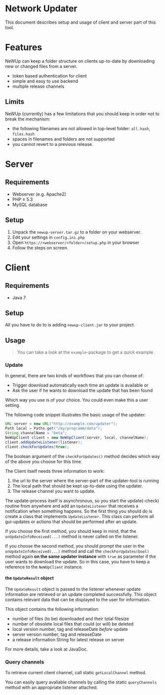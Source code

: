 Network Updater
===============

This document describes setup and usage of client and server part of this tool.

# Features

NeWUp can keep a folder structure on clients up-to-date by downloading new or changed files from a server.

* token based authentication for client
* simple and easy to use backend
* multiple release channels

## Limits
NeWUp (currently) has a few limitations that you should keep in order not to break the mechanism:

* the following filenames are not allowed in top-level folder: `all.hash`, `files.hash`
* spaces in filenames and folders are not supported
* you cannot revert to a previous release.

# Server

## Requirements
* Webserver (e.g. Apache2)
* PHP &geq; 5.3
* MySQL database

## Setup

1. Unpack the `newup-server.tar.gz` to a folder on your webserver.
2. Edit your settings in `config.ini.php`
3. Open `https://<webserver/<folder>/setup.php` in your browser
4. Follow the steps on screen.

# Client

## Requirements
* Java 7

## Setup
All you have to do to is adding `newup-client.jar` to your project.

## Usage
> You can take a look at the `example`-package to get a quick example.

### Update
In general, there are two kinds of workflows that you can choose of:

- Trigger download automatically each time an update is available *or*
- Ask the user if he wants to download the update that has been found

Which way you use is of your choice. You could even make this a user setting.

The following code snippet illustrates the basic usage of the updater:

```java
URL server = new URL("http://example.com/updater");
Path local = Paths.get("/my/programm/data");
String channelName = "beta";
NeWUpClient client = new NeWUpClient(server, local, channelName);
client.addUpdateListener(listener);
client.checkForUpdates(true);
```

The boolean argument of the `checkForUpdates()` method decides which way of the above you choose for this time.

The Client itself needs three information to work:

1. the url to the server where the server-part of the updater-tool is running
2. The local path that should be kept up-to-date using the updater.
3. The release channel you want to update.

The update-process itself is asynchronous, so you start the update(-check) routine from anywhere and add an `UpdateListener` that receives a notification when something happens.
So the first thing you should do is create a class that implements `UpdateListener`. This class can perform all gui-updates or actions that should be performed after an update.

If you choose the first method, you should keep in mind, that the `onUpdateInfoReceived(...)` method is never called on the listener.

If you choose the second method, you should prompt the user in the `onUpdateInfoReceived(...)` method and call the `checkForUpdates(bool)` method again **on the same updater instance** with `true` as parameter if the user wants to download the update. So in this case, you have to keep a reference to the `NeWUpClient` instance.

#### the `UpdateResult` object

The `UpdateResult` object is passed to the listener whenever update information are retrieved or an update completed successfully. This object contains relevant data that can be displayed to the user for information.

This object contains the following information:

- number of files (to be) downloaded and their total filesize
- number of obsolete local files that could (or will) be deleted
- local version number, tag and releaseDate *before* update
- server version number, tag and releaseDate
- a release information String for latest release on server

For more details, take a look at JavaDoc.

### Query channels
To retrieve current client channel, call static `getLocalChannel` method.

You can easily query avaliable channels by calling the static `queryChannels` method with an appropriate listener attached.
